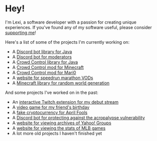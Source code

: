 # Hey!

I'm Lexi, a software developer with a passion for creating unique experiences.
If you've found any of my software useful, please consider [supporting me](https://github.com/sponsors/qixils)!

Here's a list of some of the projects I'm currently working on:

- A [Discord bot library for Java](https://github.com/quasicord/quasicord)
- A [Discord bot for moderators](https://github.com/quasicord/quasicolon-bot)
- A [Crowd Control library for Java](https://github.com/qixils/java-crowd-control)
- A [Crowd Control mod for Minecraft](https://github.com/qixils/minecraft-crowdcontrol)
- A [Crowd Control mod for Mari0](https://github.com/qixils/mari0_ae)
- A [website for speedrun marathon VODs](https://github.com/qixils/kgdq)
- A [Minecraft library for random world generation](https://github.com/qixils/dimension-generator)

And some projects I've worked on in the past:

- An [interactive Twitch extension for my debut stream](https://github.com/qixils/debut)
- A [video game for my friend's birthday](https://github.com/qixils/HatsuneMisekai)
- A [fake cryptocurrency for April Fools](https://github.com/qixils/HTSea)
- A [Discord bot for protecting against the acropalypse vulnerability](https://github.com/qixils/anti-acropalypse)
- A [website for viewing archives of Yahoo! Groups](https://github.com/qixils/yahoo-groups-viewer)
- A [website for viewing the stats of MLB games](https://github.com/qixils/mlb-matchup-viewer)
- A lot more old projects I haven't finished yet
